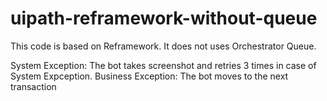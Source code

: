 # uipath-reframework-without-queue
This code is based on Reframework. It does not uses Orchestrator Queue.


System Exception: The bot takes screenshot and retries 3 times in case of System Expception.
Business Exception: The bot moves to the next transaction

